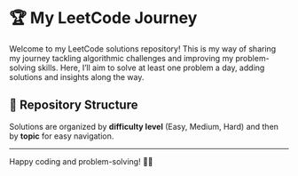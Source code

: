 # 🏆 My LeetCode Journey

Welcome to my LeetCode solutions repository! This is my way of sharing my journey tackling algorithmic challenges and improving my problem-solving skills. Here, I’ll aim to solve at least one problem a day, adding solutions and insights along the way.

## 📘 Repository Structure

Solutions are organized by **difficulty level** (Easy, Medium, Hard) and then by **topic** for easy navigation.

---

Happy coding and problem-solving! 💪🚀
